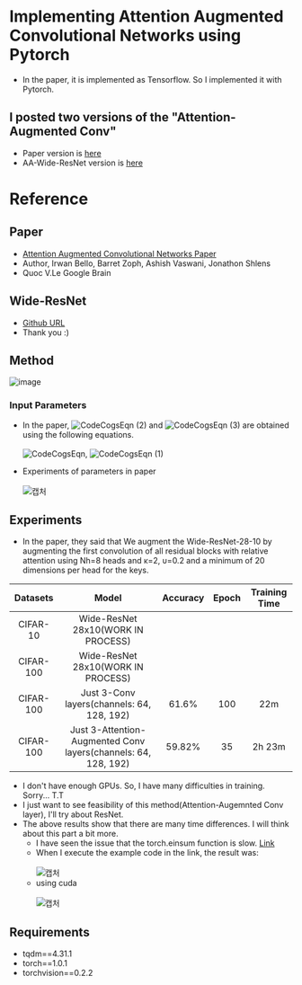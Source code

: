 # Implementing Attention Augmented Convolutional Networks using Pytorch
- In the paper, it is implemented as Tensorflow. So I implemented it with Pytorch.

## I posted two versions of the "Attention-Augmented Conv"
  - Paper version is [here](https://github.com/leaderj1001/Attention-Augmented-Conv2d/blob/master/attention_augmented_conv.py)
  - AA-Wide-ResNet version is [here](https://github.com/leaderj1001/Attention-Augmented-Conv2d/blob/master/AA-Wide-ResNet/attention_augmented_conv.py)

# Reference
## Paper
- [Attention Augmented Convolutional Networks Paper](https://arxiv.org/abs/1904.09925)
- Author, Irwan Bello, Barret Zoph, Ashish Vaswani, Jonathon Shlens
- Quoc V.Le Google Brain
## Wide-ResNet
- [Github URL](https://github.com/meliketoy/wide-resnet.pytorch/blob/master/main.py)
- Thank you :)

## Method
![image](https://user-images.githubusercontent.com/22078438/56668731-ffb5dd80-66ea-11e9-9274-1223f579f039.PNG)

### Input Parameters
- In the paper, ![CodeCogsEqn (2)](https://user-images.githubusercontent.com/22078438/56719194-39cec000-677b-11e9-9ad9-4c58a65f41cd.gif)
 and ![CodeCogsEqn (3)](https://user-images.githubusercontent.com/22078438/56719216-44895500-677b-11e9-85ad-1c68dcae8435.gif)
 are obtained using the following equations.<br><br>
![CodeCogsEqn](https://user-images.githubusercontent.com/22078438/56719018-e3fa1800-677a-11e9-9393-1835b60c6fd0.gif), ![CodeCogsEqn (1)](https://user-images.githubusercontent.com/22078438/56719117-0b50e500-677b-11e9-84c8-73530191acb9.gif)

- Experiments of parameters in paper<br><br>
![캡처](https://user-images.githubusercontent.com/22078438/56719332-78fd1100-677b-11e9-9a26-b281fb2db7de.PNG)


## Experiments
- In the paper, they said that We augment the Wide-ResNet-28-10 by augmenting the first convolution of all residual blocks with relative attention using Nh=8 heads and κ=2, υ=0.2 and a minimum of 20 dimensions per head for the keys.

| Datasets | Model | Accuracy | Epoch | Training Time |
| :---: | :---: | :---: | :---: | :---: |
CIFAR-10 | Wide-ResNet 28x10(WORK IN PROCESS) | | |
CIFAR-100 | Wide-ResNet 28x10(WORK IN PROCESS) | | |
CIFAR-100 | Just 3-Conv layers(channels: 64, 128, 192) | 61.6% | 100 | 22m
CIFAR-100 | Just 3-Attention-Augmented Conv layers(channels: 64, 128, 192) | 59.82% | 35 | 2h 23m

- I don't have enough GPUs. So, I have many difficulties in training. Sorry... T.T
- I just want to see feasibility of this method(Attention-Augemnted Conv layer), I'll try about ResNet.
- The above results show that there are many time differences. I will think about this part a bit more.
  - I have seen the issue that the torch.einsum function is slow. [Link](https://github.com/pytorch/pytorch/issues/10661)
  - When I execute the example code in the link, the result was:<br><br>
  ![캡처](https://user-images.githubusercontent.com/22078438/56733452-2cc1c900-679b-11e9-861c-9aedfcedacac.PNG)
   - using cuda<br><Br>
   ![캡처](https://user-images.githubusercontent.com/22078438/56735393-4dd8e880-67a0-11e9-9fd0-6c0a4161d29d.PNG)
  
## Requirements
- tqdm==4.31.1
- torch==1.0.1
- torchvision==0.2.2


